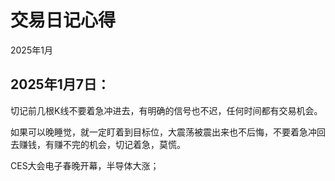 # 交易日记心得

2025年1月

## 2025年1月7日：

切记前几根K线不要着急冲进去，有明确的信号也不迟，任何时间都有交易机会。

如果可以晚睡觉，就一定盯着到目标位，大震荡被震出来也不后悔，不要着急冲回去赚钱，有赚不完的机会，切记着急，莫慌。

CES大会电子春晚开幕，半导体大涨；
